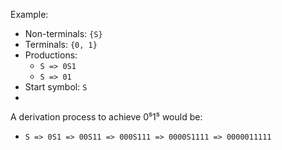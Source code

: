 Example:
- Non-terminals: `{S}`
- Terminals: `{0, 1}`
- Productions:
	- `S => 0S1`
	- `S => 01`
- Start symbol: `S`
- 
A derivation process to achieve 0⁵1⁵ would be:
- `S => 0S1 => 00S11 => 000S111 => 0000S1111 => 0000011111`


